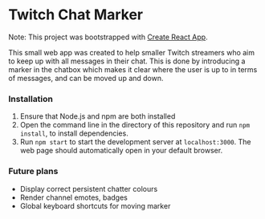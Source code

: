 # Twitch Chat Marker

Note: This project was bootstrapped with [Create React App](https://github.com/facebook/create-react-app).

This small web app was created to help smaller Twitch streamers who aim to keep up with all messages in their chat. This is done by introducing a marker in the chatbox which makes it clear where the user is up to in terms of messages, and can be moved up and down.

### Installation
1. Ensure that Node.js and npm are both installed
2. Open the command line in the directory of this repository and run `npm install`, to install dependencies.
3. Run `npm start` to start the development server at `localhost:3000`. The web page should automatically open in your default browser.

### Future plans
- Display correct persistent chatter colours
- Render channel emotes, badges
- Global keyboard shortcuts for moving marker